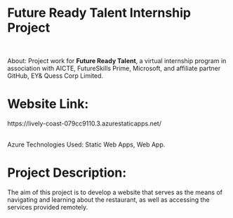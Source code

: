 # Future Ready Talent Internship Project
<br> 

About: Project work for **Future Ready Talent**, a virtual internship program in association with AICTE, FutureSkills Prime, Microsoft, and affiliate partner GitHub, EY& Quess Corp Limited.
<br> 

<h1> Website Link: </h1>
https://lively-coast-079cc9110.3.azurestaticapps.net/
<br> <br>

Azure Technologies Used: Static Web Apps, Web App.

# Project Description:
<p> 
  The aim of this project is to develop a website that serves as the means of navigating and learning about the restaurant, as well as accessing the services provided 
  remotely.
</p>
